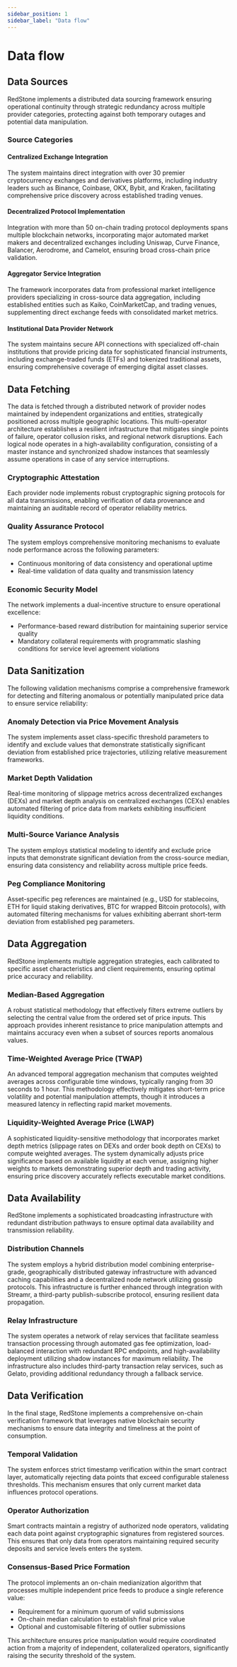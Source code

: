 ```yaml
---
sidebar_position: 1
sidebar_label: "Data flow"
---
```


# Data flow

## Data Sources

RedStone implements a distributed data sourcing framework ensuring operational continuity through strategic redundancy across multiple provider categories, protecting against both temporary outages and potential data manipulation.

### Source Categories

#### Centralized Exchange Integration
The system maintains direct integration with over 30 premier cryptocurrency exchanges and derivatives platforms, including industry leaders such as Binance, Coinbase, OKX, Bybit, and Kraken, facilitating comprehensive price discovery across established trading venues.

#### Decentralized Protocol Implementation
Integration with more than 50 on-chain trading protocol deployments spans multiple blockchain networks, incorporating major automated market makers and decentralized exchanges including Uniswap, Curve Finance, Balancer, Aerodrome, and Camelot, ensuring broad cross-chain price validation.

#### Aggregator Service Integration
The framework incorporates data from professional market intelligence providers specializing in cross-source data aggregation, including established entities such as Kaiko, CoinMarketCap, and trading venues, supplementing direct exchange feeds with consolidated market metrics.

#### Institutional Data Provider Network
The system maintains secure API connections with specialized off-chain institutions that provide pricing data for sophisticated financial instruments, including exchange-traded funds (ETFs) and tokenized traditional assets, ensuring comprehensive coverage of emerging digital asset classes.

## Data Fetching

The data is fetched through a distributed network of provider nodes maintained by independent organizations and entities, strategically positioned across multiple geographic locations. This multi-operator architecture establishes a resilient infrastructure that mitigates single points of failure, operator collusion risks, and regional network disruptions. Each logical node operates in a high-availability configuration, consisting of a master instance and synchronized shadow instances that seamlessly assume operations in case of any service interruptions.

### Cryptographic Attestation
Each provider node implements robust cryptographic signing protocols for all data transmissions, enabling verification of data provenance and maintaining an auditable record of operator reliability metrics.

### Quality Assurance Protocol
The system employs comprehensive monitoring mechanisms to evaluate node performance across the following parameters:

* Continuous monitoring of data consistency and operational uptime
* Real-time validation of data quality and transmission latency

### Economic Security Model
The network implements a dual-incentive structure to ensure operational excellence:

* Performance-based reward distribution for maintaining superior service quality
* Mandatory collateral requirements with programmatic slashing conditions for service level agreement violations

## Data Sanitization

The following validation mechanisms comprise a comprehensive framework for detecting and filtering anomalous or potentially manipulated price data to ensure service reliability:

### Anomaly Detection via Price Movement Analysis
The system implements asset class-specific threshold parameters to identify and exclude values that demonstrate statistically significant deviation from established price trajectories, utilizing relative measurement frameworks.

### Market Depth Validation
Real-time monitoring of slippage metrics across decentralized exchanges (DEXs) and market depth analysis on centralized exchanges (CEXs) enables automated filtering of price data from markets exhibiting insufficient liquidity conditions.

### Multi-Source Variance Analysis
The system employs statistical modeling to identify and exclude price inputs that demonstrate significant deviation from the cross-source median, ensuring data consistency and reliability across multiple price feeds.

### Peg Compliance Monitoring
Asset-specific peg references are maintained (e.g., USD for stablecoins, ETH for liquid staking derivatives, BTC for wrapped Bitcoin protocols), with automated filtering mechanisms for values exhibiting aberrant short-term deviation from established peg parameters.

## Data Aggregation

RedStone implements multiple aggregation strategies, each calibrated to specific asset characteristics and client requirements, ensuring optimal price accuracy and reliability.

### Median-Based Aggregation
A robust statistical methodology that effectively filters extreme outliers by selecting the central value from the ordered set of price inputs. This approach provides inherent resistance to price manipulation attempts and maintains accuracy even when a subset of sources reports anomalous values.

### Time-Weighted Average Price (TWAP)
An advanced temporal aggregation mechanism that computes weighted averages across configurable time windows, typically ranging from 30 seconds to 1 hour. This methodology effectively mitigates short-term price volatility and potential manipulation attempts, though it introduces a measured latency in reflecting rapid market movements.

### Liquidity-Weighted Average Price (LWAP)
A sophisticated liquidity-sensitive methodology that incorporates market depth metrics (slippage rates on DEXs and order book depth on CEXs) to compute weighted averages. The system dynamically adjusts price significance based on available liquidity at each venue, assigning higher weights to markets demonstrating superior depth and trading activity, ensuring price discovery accurately reflects executable market conditions.

## Data Availability

RedStone implements a sophisticated broadcasting infrastructure with redundant distribution pathways to ensure optimal data availability and transmission reliability.

### Distribution Channels
The system employs a hybrid distribution model combining enterprise-grade, geographically distributed gateway infrastructure with advanced caching capabilities and a decentralized node network utilizing gossip protocols. This infrastructure is further enhanced through integration with Streamr, a third-party publish-subscribe protocol, ensuring resilient data propagation.

### Relay Infrastructure
The system operates a network of relay services that facilitate seamless transaction processing through automated gas fee optimization, load-balanced interaction with redundant RPC endpoints, and high-availability deployment utilizing shadow instances for maximum reliability. The infrastructure also includes third-party transaction relay services, such as Gelato, providing additional redundancy through a fallback service.

## Data Verification

In the final stage, RedStone implements a comprehensive on-chain verification framework that leverages native blockchain security mechanisms to ensure data integrity and timeliness at the point of consumption.

### Temporal Validation
The system enforces strict timestamp verification within the smart contract layer, automatically rejecting data points that exceed configurable staleness thresholds. This mechanism ensures that only current market data influences protocol operations.

### Operator Authorization
Smart contracts maintain a registry of authorized node operators, validating each data point against cryptographic signatures from registered sources. This ensures that only data from operators maintaining required security deposits and service levels enters the system.

### Consensus-Based Price Formation
The protocol implements an on-chain medianization algorithm that processes multiple independent price feeds to produce a single reference value:

* Requirement for a minimum quorum of valid submissions
* On-chain median calculation to establish final price value
* Optional and customisable filtering of outlier submissions

This architecture ensures price manipulation would require coordinated action from a majority of independent, collateralized operators, significantly raising the security threshold of the system.